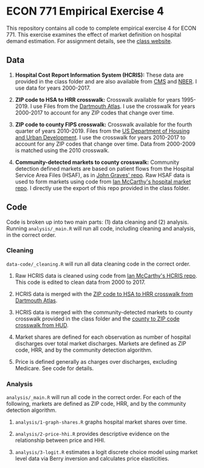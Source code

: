 # ECON 771 Empirical Exercise 4
This repository contains all code to complete empirical exercise 4 for ECON 771. This exercise examines the effect of market definition on hospital demand estimation. For assignment details, see the [class website](https://econ771s24.classes.ianmccarthyecon.com/assignments/exercise4.html). 

## Data

1. **Hospital Cost Report Information System (HCRIS):** These data are provided in the class folder and are also available from [CMS](https://www.cms.gov/data-research/statistics-trends-and-reports/cost-reports/cost-reports-fiscal-year) and [NBER](https://www.nber.org/research/data/hcris-hosp). I use data for years 2000-2017. 

2. **ZIP code to HSA to HRR crosswalk:** Crosswalk available for years 1995-2019. I use Files from the [Dartmouth Atlas](https://data.dartmouthatlas.org/supplemental/). I use the crosswalk for years 2000-2017 to account for any ZIP codes that change over time. 

3. **ZIP code to county FIPS crosswalk:** Crosswalk available for the fourth quarter of years 2010-2019. Files from the [US Department of Housing and Urban Development](https://www.huduser.gov/portal/datasets/usps_crosswalk.html). I use the crosswalk for years 2010-2017 to account for any ZIP codes that change over time. Data from 2000-2009 is matched using the 2010 crosswalk. 

4. **Community-detected markets to county crosswalk:** Community detection defined markets are based on patient flows from the Hospital Service Area Files (HSAF), as in [John Graves' repo](https://github.com/graveja0/health-care-markets/). Raw HSAF data is used to form markets using code from [Ian McCarthy's hospital market repo](https://github.com/imccart/hospital-markets/). I directly use the export of this repo provided in the class folder. 

## Code 

Code is broken up into two main parts: (1) data cleaning and (2) analysis. Running `analysis/_main.R` will run all code, including cleaning and analysis, in the correct order.

### Cleaning

`data-code/_cleaning.R` will run all data cleaning code in the correct order. 

1. Raw HCRIS data is cleaned using code from [Ian McCarthy's HCRIS repo](https://github.com/imccart/HCRIS/). This code is edited to clean data from 2000 to 2017.

2. HCRIS data is merged with the [ZIP code to HSA to HRR crosswalk from Dartmouth Atlas](https://data.dartmouthatlas.org/supplemental/). 

3. HCRIS data is merged with the community-detected markets to county crosswalk provided in the class folder and the [county to ZIP code crosswalk from HUD](https://www.huduser.gov/portal/datasets/usps_crosswalk.html).

4. Market shares are defined for each observation as number of hospital discharges over total market discharges. Markets are defined as ZIP code, HRR, and by the community detection algorithm.

5. Price is defined generally as charges over discharges, excluding Medicare. See code for details. 

### Analysis 

`analysis/_main.R` will run all code in the correct order. For each of the following, markets are defined as ZIP code, HRR, and by the community detection algorithm.

1. `analysis/1-graph-shares.R` graphs hospital market shares over time. 

2. `analysis/2-price-hhi.R` provides descriptive evidence on the relationship between price and HHI. 

3. `analysis/3-logit.R` estimates a logit discrete choice model using market level data via Berry inversion and calculates price elasticities. 
